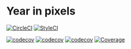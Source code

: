 # Year in pixels

[![CircleCI](https://circleci.com/gh/lencse/yearinpixels.svg?style=svg)](https://circleci.com/gh/lencse/yearinpixels)
[![StyleCI](https://github.styleci.io/repos/164930797/shield?branch=master)](https://github.styleci.io/repos/164930797)

[![codecov](https://sonarcloud.io/api/project_badges/measure?project=lencse_yearinpixels&metric=reliability_rating)](https://sonarcloud.io/dashboard?id=lencse_yearinpixels)
[![codecov](https://sonarcloud.io/api/project_badges/measure?project=lencse_yearinpixels&metric=sqale_rating)](https://sonarcloud.io/dashboard?id=lencse_yearinpixels)
[![codecov](https://sonarcloud.io/api/project_badges/measure?project=lencse_yearinpixels&metric=alert_status)](https://sonarcloud.io/dashboard?id=lencse_yearinpixels)
[![Coverage](https://sonarcloud.io/api/project_badges/measure?project=lencse_yearinpixels&metric=coverage)](https://sonarcloud.io/dashboard?id=lencse_yearinpixels)
